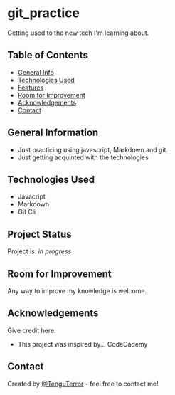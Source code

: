 # git_practice
Getting used to the new tech I'm learning about. <!-- If you have the project hosted somewhere, include the link here. -->

## Table of Contents
* [General Info](#general-information)
* [Technologies Used](#technologies-used)
* [Features](#features)
* [Room for Improvement](#room-for-improvement)
* [Acknowledgements](#acknowledgements)
* [Contact](#contact)
<!-- * [License](#license) -->


## General Information
- Just practicing using javascript, Markdown and git.
- Just getting acquinted with the technologies
<!-- You don't have to answer all the questions - just the ones relevant to your project. -->


## Technologies Used
- Javacript
- Markdown
- Git Cli



## Project Status
Project is: _in progress_ 


## Room for Improvement
Any way to improve my knowledge is welcome.



## Acknowledgements
Give credit here.
- This project was inspired by... CodeCademy


## Contact
Created by [@TenguTerror](https://www.vegasduard@gmail.com/) - feel free to contact me!


<!-- Optional -->
<!-- ## License -->
<!-- This project is open source and available under the [... License](). -->

<!-- You don't have to include all sections - just the one's relevant to your project -->